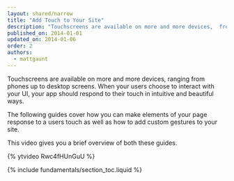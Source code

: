 ```yaml
---
layout: shared/narrow
title: "Add Touch to Your Site"
description: "Touchscreens are available on more and more devices,  from phones up to desktop screens. Your app should respond to their touch  in intuitive and beautiful ways."
published_on: 2014-01-01
updated_on: 2014-01-06
order: 2
authors:
  - mattgaunt
---
```


<p class="intro">
  Touchscreens are available on more and more devices, ranging from phones up to desktop screens. When your users choose to interact with your UI, your app should respond to their touch in intuitive and beautiful ways.
</p>

The following guides cover how you can make elements of your page response to a users touch
as well as how to add custom gestures to your site.

This video gives you a brief overview of both these guides.

{% ytvideo Rwc4fHUnGuU %}

{% include fundamentals/section_toc.liquid %}
